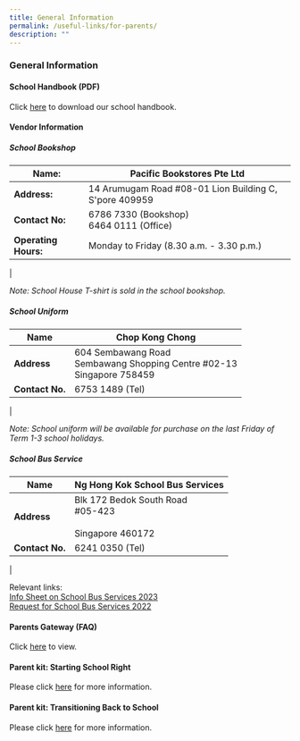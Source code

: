 ```yaml
---
title: General Information
permalink: /useful-links/for-parents/
description: ""
---
```

### **General Information**
#### **School Handbook (PDF)**
Click [here](/files/parents%20general%20info%201.pdf) to download our school handbook.

#### **Vendor Information**
##### **School Bookshop**

| **Name:** | Pacific Bookstores Pte Ltd |
|---|---|
| **Address:** | 14 Arumugam Road #08-01 Lion Building C, S'pore 409959 |
| **Contact No:** | 6786 7330 (Bookshop)<br>6464 0111 (Office) |
| **Operating Hours:** | Monday to Friday (8.30 a.m. - 3.30 p.m.) |
|

_Note: School House T-shirt is sold in the school bookshop._

##### **School Uniform**

| **Name** | Chop Kong Chong |
|---|---|
| **Address** | 604 Sembawang Road<br>Sembawang Shopping Centre #02-13<br>Singapore 758459 |
| **Contact No.** | 6753 1489 (Tel) |
|

_Note: School uniform will be available for purchase on the last Friday of Term 1-3 school holidays._

##### **School Bus Service**

| **Name** | Ng Hong Kok School Bus Services |
|---|---|
| **Address** | Blk 172  Bedok South Road<br>#05-423<br><br>Singapore 460172 |
| **Contact No.** | 6241 0350 (Tel) |
|

Relevant links:  
[Info Sheet on School Bus Services 2023](/files/Info%20Sheet%20on%20School%20Bus%20Services%202023%20Letterhead.pdf)<br>
[Request for School Bus Services 2022](/files/Request%20for%20School%20Bus%20Services_2022_Gongshang%20Primary.pdf)
#### **Parents Gateway (FAQ)**
Click [here](https://pg.moe.edu.sg/faq) to view.

#### **Parent kit: Starting School Right**
Please click [here](/files/parents%20general%20info%202.pdf) for more information.

#### **Parent kit: Transitioning Back to School**
Please click [here](/files/parents%20general%20info%203.pdf) for more information.